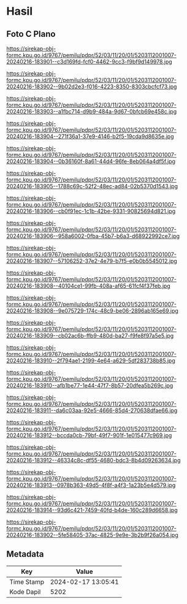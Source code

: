 # Hasil

## Foto C Plano

https://sirekap-obj-formc.kpu.go.id/9767/pemilu/pdpr/52/03/11/20/01/5203112001007-20240216-183901--c3d169fd-fcf0-4462-9cc3-f9bf9d149978.jpg

https://sirekap-obj-formc.kpu.go.id/9767/pemilu/pdpr/52/03/11/20/01/5203112001007-20240216-183902--9b02d2e3-f016-4223-8350-8303cbcfcf73.jpg

https://sirekap-obj-formc.kpu.go.id/9767/pemilu/pdpr/52/03/11/20/01/5203112001007-20240216-183903--a1fbc714-d9b9-484a-9d67-0bfcb69e458c.jpg

https://sirekap-obj-formc.kpu.go.id/9767/pemilu/pdpr/52/03/11/20/01/5203112001007-20240216-183904--271f36a1-37e9-4146-b2f5-19cda9d8635e.jpg

https://sirekap-obj-formc.kpu.go.id/9767/pemilu/pdpr/52/03/11/20/01/5203112001007-20240216-183904--0b36160f-8a61-44d4-96fe-8eb064a4df5f.jpg

https://sirekap-obj-formc.kpu.go.id/9767/pemilu/pdpr/52/03/11/20/01/5203112001007-20240216-183905--1788c69c-52f2-48ec-ad84-02b5370d1543.jpg

https://sirekap-obj-formc.kpu.go.id/9767/pemilu/pdpr/52/03/11/20/01/5203112001007-20240216-183906--cb0f91ec-1c1b-42be-9331-90825694d821.jpg

https://sirekap-obj-formc.kpu.go.id/9767/pemilu/pdpr/52/03/11/20/01/5203112001007-20240216-183906--958a6002-0fba-45b7-b6a3-d68922992ce7.jpg

https://sirekap-obj-formc.kpu.go.id/9767/pemilu/pdpr/52/03/11/20/01/5203112001007-20240216-183907--57106252-37e2-4e79-b7f5-e0b0b5545012.jpg

https://sirekap-obj-formc.kpu.go.id/9767/pemilu/pdpr/52/03/11/20/01/5203112001007-20240216-183908--40104ce1-99fb-408a-af65-61fcf4f37feb.jpg

https://sirekap-obj-formc.kpu.go.id/9767/pemilu/pdpr/52/03/11/20/01/5203112001007-20240216-183908--9e075729-174c-48c9-be06-2896ab165e69.jpg

https://sirekap-obj-formc.kpu.go.id/9767/pemilu/pdpr/52/03/11/20/01/5203112001007-20240216-183909--cb02ac6b-ffb9-480d-ba27-f9fe8f97a5e5.jpg

https://sirekap-obj-formc.kpu.go.id/9767/pemilu/pdpr/52/03/11/20/01/5203112001007-20240216-183910--2f794ae1-2199-4e64-a629-5df283738b85.jpg

https://sirekap-obj-formc.kpu.go.id/9767/pemilu/pdpr/52/03/11/20/01/5203112001007-20240216-183910--afb1be77-1e44-47f7-8b57-20dfea5b269c.jpg

https://sirekap-obj-formc.kpu.go.id/9767/pemilu/pdpr/52/03/11/20/01/5203112001007-20240216-183911--da6c03aa-92e5-4666-85d4-270638dfae66.jpg

https://sirekap-obj-formc.kpu.go.id/9767/pemilu/pdpr/52/03/11/20/01/5203112001007-20240216-183912--bccda0cb-79bf-49f7-901f-1e015477c969.jpg

https://sirekap-obj-formc.kpu.go.id/9767/pemilu/pdpr/52/03/11/20/01/5203112001007-20240216-183912--46334c8c-df55-4680-bdc3-8b4d09263634.jpg

https://sirekap-obj-formc.kpu.go.id/9767/pemilu/pdpr/52/03/11/20/01/5203112001007-20240216-183913--0978b363-49d5-4f8f-a4f3-1a23b5e4d579.jpg

https://sirekap-obj-formc.kpu.go.id/9767/pemilu/pdpr/52/03/11/20/01/5203112001007-20240216-183914--93d6c421-7459-40fd-b4de-160c289d6658.jpg

https://sirekap-obj-formc.kpu.go.id/9767/pemilu/pdpr/52/03/11/20/01/5203112001007-20240216-183902--5fe58405-37ac-4825-9e9e-3b2b9f26a054.jpg


## Metadata

| Key        | Value               |
| ---------- | ------------------- |
| Time Stamp | 2024-02-17 13:05:41 |
| Kode Dapil | 5202                |



